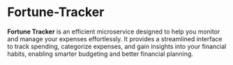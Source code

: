 # Fortune-Tracker
**Fortune Tracker** is an efficient microservice designed to help you monitor and manage your expenses effortlessly. It provides a streamlined interface to track spending, categorize expenses, and gain insights into your financial habits, enabling smarter budgeting and better financial planning.
